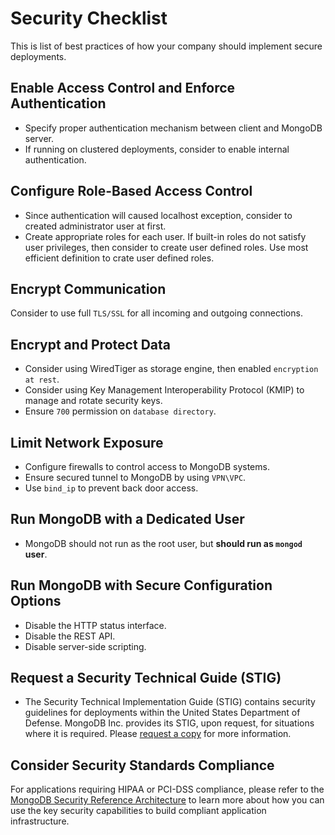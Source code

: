 # Security Checklist

This is list of best practices of how your company should implement secure deployments.


## Enable Access Control and Enforce Authentication

- Specify proper authentication mechanism between client and MongoDB server.
- If running on clustered deployments, consider to enable internal authentication.


## Configure Role-Based Access Control

- Since authentication will caused localhost exception, consider to created administrator user at first.
- Create appropriate roles for each user. If built-in roles do not satisfy user privileges, then consider to create user defined roles. Use most efficient definition to crate user defined roles.


## Encrypt Communication

Consider to use full `TLS/SSL` for all incoming and outgoing connections.


## Encrypt and Protect Data

- Consider using WiredTiger as storage engine, then enabled `encryption at rest`.
- Consider using Key Management Interoperability Protocol (KMIP) to manage and rotate security keys.
- Ensure `700` permission on `database directory`.


## Limit Network Exposure

- Configure firewalls to control access to MongoDB systems.
- Ensure secured tunnel to MongoDB by using `VPN\VPC`.
- Use `bind_ip` to prevent back door access.


## Run MongoDB with a Dedicated User

- MongoDB should not run as the root user, but **should run as `mongod` user**.


## Run MongoDB with Secure Configuration Options

- Disable the HTTP status interface.
- Disable the REST API.
- Disable server-side scripting.


## Request a Security Technical Guide (STIG)

- The Security Technical Implementation Guide (STIG) contains security guidelines for deployments within the United States Department of Defense. MongoDB Inc. provides its STIG, upon request, for situations where it is required. Please [request a copy](https://www.mongodb.com/lp/contact/stig-requests) for more information.


## Consider Security Standards Compliance

For applications requiring HIPAA or PCI-DSS compliance, please refer to the [MongoDB Security Reference Architecture](https://www.mongodb.com/collateral/mongodb-security-architecture) to learn more about how you can use the key security capabilities to build compliant application infrastructure.